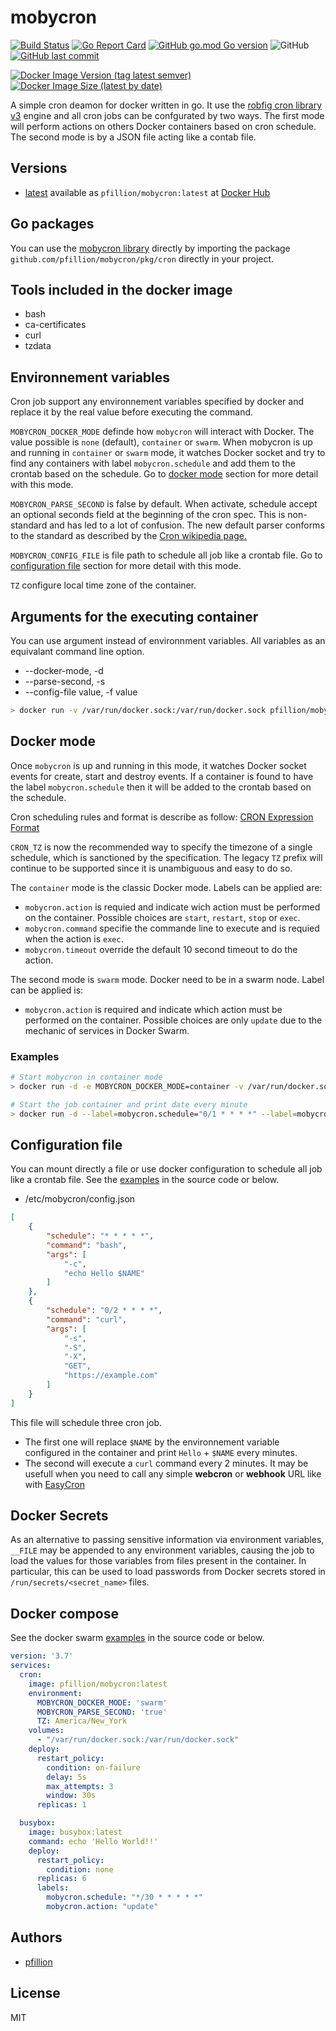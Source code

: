# mobycron

[![Build Status](https://drone.pfillion.com/api/badges/pfillion/mobycron/status.svg?branch=master)](https://drone.pfillion.com/pfillion/mobycron)
[![Go Report Card](https://goreportcard.com/badge/github.com/pfillion/mobycron)](https://goreportcard.com/report/github.com/pfillion/mobycron)
[![GitHub go.mod Go version](https://img.shields.io/github/go-mod/go-version/pfillion/mobycron)](https://golang.org/ "The Go Programming Language")
![GitHub](https://img.shields.io/github/license/pfillion/mobycron)
[![GitHub last commit](https://img.shields.io/github/last-commit/pfillion/mobycron?logo=github)](https://github.com/pfillion/mobycron "GitHub projet")

[![Docker Image Version (tag latest semver)](https://img.shields.io/docker/v/pfillion/mobycron/latest?logo=docker)](https://hub.docker.com/r/pfillion/mobycron "Docker Hub Repository")
[![Docker Image Size (latest by date)](https://img.shields.io/docker/image-size/pfillion/mobycron/latest?logo=docker)](https://hub.docker.com/r/pfillion/mobycron "Docker Hub Repository")

A simple cron deamon for docker written in go. It use the [robfig cron library v3](https://github.com/robfig/cron/tree/v3) engine and all cron jobs can be confgurated by two ways. The first mode will perform actions on others Docker containers based on cron schedule. The second mode is by a JSON file acting like a contab file.

## Versions

* [latest](https://github.com/pfillion/mobycron/tree/master) available as ```pfillion/mobycron:latest``` at [Docker Hub](https://hub.docker.com/r/pfillion/mobycron/)

## Go packages

You can use the [mobycron library](https://github.com/pfillion/mobycron) directly by importing the package ```github.com/pfillion/mobycron/pkg/cron``` directly in your project.

## Tools included in the docker image

* bash
* ca-certificates
* curl
* tzdata

## Environnement variables

Cron job support any environnement variables specified by docker and replace it by the real value before executing the command.

```MOBYCRON_DOCKER_MODE``` definde how ```mobycron``` will interact with Docker. The value possible is ```none``` (default), ```container``` or ```swarm```. When mobycron is up and running in ```container``` or ```swarm``` mode, it watches Docker socket and try to find any containers with label ```mobycron.schedule``` and add them to the crontab based on the schedule. Go to [docker mode](#docker-mode) section for more detail with this mode.

```MOBYCRON_PARSE_SECOND``` is false by default. When activate, schedule accept an optional seconds field at the beginning of the cron spec. This is non-standard and has led to a lot of confusion. The new default parser conforms to the standard as described by the [Cron wikipedia page.](https://en.wikipedia.org/wiki/Cron)

```MOBYCRON_CONFIG_FILE``` is file path to schedule all job like a crontab file. Go to [configuration file](#configuration-file) section for more detail with this mode.

```TZ``` configure local time zone of the container.

## Arguments for the executing container

You can use argument instead of environnment variables. All variables as an equivalant command line option.

* --docker-mode, -d
* --parse-second, -s
* --config-file value, -f value

```sh
> docker run -v /var/run/docker.sock:/var/run/docker.sock pfillion/mobycron:latest --docker-mode=true --parse-second=false
```

## Docker mode

Once ```mobycron``` is up and running in this mode, it watches Docker socket events for create, start and destroy events. If a container is found to have the label ```mobycron.schedule``` then it will be added to the crontab based on the schedule.

Cron scheduling rules and format is describe as follow: [CRON Expression Format](https://godoc.org/github.com/robfig/cron#hdr-CRON_Expression_Format)

```CRON_TZ``` is now the recommended way to specify the timezone of a single schedule, which is sanctioned by the specification. The legacy ```TZ``` prefix will continue to be supported since it is unambiguous and easy to do so.

The ```container``` mode is the classic Docker mode. Labels can be applied are:

* ```mobycron.action``` is requied and indicate wich action must be performed on the container. Possible choices are ```start```, ```restart```, ```stop``` or ```exec```.
* ```mobycron.command``` specifie the commande line to execute and is requied when the action is ```exec```.
* ```mobycron.timeout``` override the default 10 second timeout to do the action.

The second mode is ```swarm``` mode. Docker need to be in a swarm node. Label can be applied is:

* ```mobycron.action``` is required and indicate which action must be performed on the container. Possible choices are only ```update``` due to the mechanic of services in Docker Swarm.

### Examples

```sh
# Start mobycron in container mode
> docker run -d -e MOBYCRON_DOCKER_MODE=container -v /var/run/docker.sock:/var/run/docker.sock pfillion/mobycron:latest

# Start the job container and print date every minute
> docker run -d --label=mobycron.schedule="0/1 * * * *" --label=mobycron.action="start" busybox date
```

## Configuration file

You can mount directly a file or use docker configuration to schedule all job like a crontab file. See the [examples](https://github.com/pfillion/mobycron/tree/master/examples) in the source code or below.

* /etc/mobycron/config.json

```json
[
    {
        "schedule": "* * * * *",
        "command": "bash",
        "args": [
            "-c",
            "echo Hello $NAME"
        ]
    },
    {
        "schedule": "0/2 * * * *",
        "command": "curl",
        "args": [
            "-s",
            "-S",
            "-X",
            "GET",
            "https://example.com"
        ]
    }
]
```

This file will schedule three cron job.

* The first one will replace ```$NAME``` by the environnement variable configured in the container and print ```Hello``` + ```$NAME``` every minutes.
* The second will execute a ```curl``` command every 2 minutes. It may be usefull when you need to call any simple **webcron** or **webhook** URL like with [EasyCron](https://www.easycron.com)

## Docker Secrets

As an alternative to passing sensitive information via environment variables, `__FILE` may be appended to any environment variables, causing the job to load the values for those variables from files present in the container. In particular, this can be used to load passwords from Docker secrets stored in `/run/secrets/<secret_name>` files.

## Docker compose

See the docker swarm [examples](https://github.com/pfillion/mobycron/tree/master/examples) in the source code or below.

```yml
version: '3.7'
services:
  cron:
    image: pfillion/mobycron:latest
    environment:
      MOBYCRON_DOCKER_MODE: 'swarm'
      MOBYCRON_PARSE_SECOND: 'true'
      TZ: America/New_York
    volumes:
      - "/var/run/docker.sock:/var/run/docker.sock"
    deploy:
      restart_policy:
        condition: on-failure
        delay: 5s
        max_attempts: 3
        window: 30s
      replicas: 1

  busybox:
    image: busybox:latest
    command: echo 'Hello World!!'
    deploy:
      restart_policy:
        condition: none
      replicas: 6
      labels:
        mobycron.schedule: "*/30 * * * * *"
        mobycron.action: "update"
```

## Authors

* [pfillion](https://github.com/pfillion)

## License

MIT

